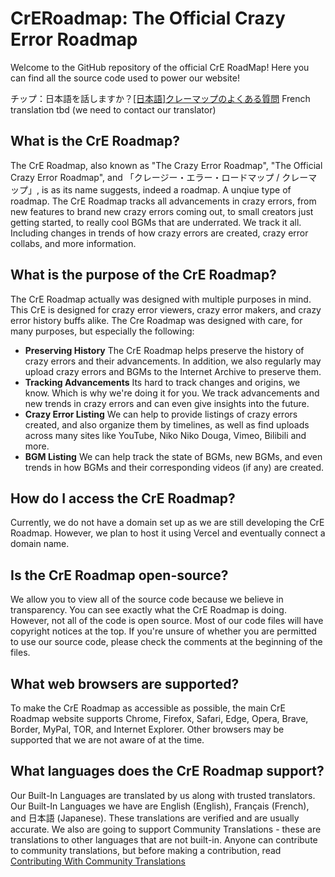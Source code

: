 # CrERoadmap: The Official Crazy Error Roadmap
Welcome to the GitHub repository of the official CrE RoadMap! Here you can find all the source code used to power our website!

チップ：日本語を話しますか？[[日本語]クレーマップのよくある質問](/docs/ja/faq.md)
French translation tbd (we need to contact our translator)

## What is the CrE Roadmap?
The CrE Roadmap, also known as "The Crazy Error Roadmap", "The Official Crazy Error Roadmap", and 「クレージー・エラー・ロードマップ / クレーマップ」, is as its name suggests, indeed a roadmap. A unqiue type of roadmap.
The CrE Roadmap tracks all advancements in crazy errors, from new features to brand new crazy errors coming out, to small creators just getting started, to really cool BGMs that are underrated.
We track it all. Including changes in trends of how crazy errors are created, crazy error collabs, and more information.

## What is the purpose of the CrE Roadmap?
The CrE Roadmap actually was designed with multiple purposes in mind. This CrE is designed for crazy error viewers, crazy error makers, and crazy error history buffs alike.
The Cre Roadmap was designed with care, for many purposes, but especially the following:
* **Preserving History** The CrE Roadmap helps preserve the history of crazy errors and their advancements. In addition, we also regularly may upload crazy errors and BGMs to the Internet Archive to preserve them.
* **Tracking Advancements** Its hard to track changes and origins, we know. Which is why we're doing it for you. We track advancements and new trends in crazy errors and can even give insights into the future.
* **Crazy Error Listing** We can help to provide listings of crazy errors created, and also organize them by timelines, as well as find uploads across many sites like YouTube, Niko Niko Douga, Vimeo, Bilibili and more.
* **BGM Listing** We can help track the state of BGMs, new BGMs, and even trends in how BGMs and their corresponding videos (if any) are created.

## How do I access the CrE Roadmap?
Currently, we do not have a domain set up as we are still developing the CrE Roadmap. However, we plan to host it using Vercel and eventually connect a domain name.

## Is the CrE Roadmap open-source?
We allow you to view all of the source code because we believe in transparency. You can see exactly what the CrE Roadmap is doing. However, not all of the code is open source.
Most of our code files will have copyright notices at the top. If you're unsure of whether you are permitted to use our source code, please check the comments at the beginning of the files.

## What web browsers are supported?
To make the CrE Roadmap as accessible as possible, the main CrE Roadmap website supports Chrome, Firefox, Safari, Edge, Opera, Brave, Border, MyPal, TOR, and Internet Explorer.
Other browsers may be supported that we are not aware of at the time.

## What languages does the CrE Roadmap support?
Our Built-In Languages are translated by us along with trusted translators. Our Built-In Languages we have are English (English), Français (French), and 日本語 (Japanese).
These translations are verified and are usually accurate. We also are going to support Community Translations - these are translations to other languages that are not built-in. Anyone can contribute to community translations, but before making a contribution, read [Contributing With Community Translations](/docs/en/community-translations.md)

